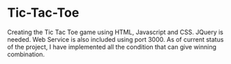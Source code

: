 # Tic-Tac-Toe
Creating the Tic Tac Toe game using HTML, Javascript and CSS.
JQuery is needed.
Web Service is also included using port 3000.
As of current status of the project, I have implemented all the condition that can give winning combination.
